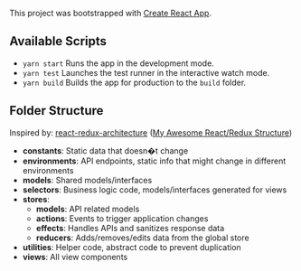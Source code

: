 This project was bootstrapped with [Create React App](https://github.com/facebook/create-react-app).

## Available Scripts

-   `yarn start` Runs the app in the development mode.
-   `yarn test` Launches the test runner in the interactive watch mode.
-   `yarn build` Builds the app for production to the `build` folder.

## Folder Structure

Inspired by: [react-redux-architecture](https://github.com/codeBelt/react-redux-architecture/tree/ts/arrows) ([My Awesome React/Redux Structure](https://medium.com/better-programming/my-awesome-react-redux-structure-6044e5007e22))

-   **constants**: Static data that doesn�t change
-   **environments**: API endpoints, static info that might change in different environments
-   **models**: Shared models/interfaces
-   **selectors**: Business logic code, models/interfaces generated for views
-   **stores**:
    -   **models**: API related models
    -   **actions**: Events to trigger application changes
    -   **effects**: Handles APIs and sanitizes response data
    -   **reducers**: Adds/removes/edits data from the global store
-   **utilities**: Helper code, abstract code to prevent duplication
-   **views**: All view components
